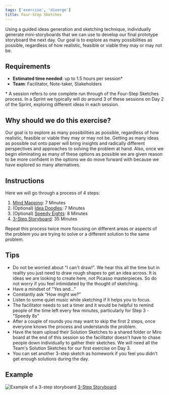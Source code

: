 ```yaml
---
tags: ['exercise', 'diverge']
title: Four-Step Sketches
---
```


Using a guided ideas generation and sketching technique, individually generate
mini-storyboards that we can use to develop our final prototype storyboard the
next day. Our goal is to explore as many possibilities as possible, regardless
of how realistic, feasible or viable they may or may not be.

## Requirements

- **Estimated time needed**: up to 1.5 hours per session*
- **Team**: Facilitator, Note-taker, Stakeholders

\* A session refers to one complete run through of the Four-Step Sketches process. In a Sprint we typically will do around 3 of these sessions on Day 2 of the Sprint, exploring different ideas in each session.

## Why should we do this exercise?

Our goal is to explore as many possibilities as possible, regardless of how
realistic, feasible or viable they may or may not be. Getting as many ideas as
possible out onto paper will bring insights and radically different
perspectives and approaches to solving the problem at hand. Also, once we begin
eliminating as many of these options as possible we are given reason to be more
confident in the options we do move forward with because we have explored so
many alternatives.

## Instructions

Here we will go through a process of 4 steps:

1. [Mind Mapping](/exercises/mind-mapping): 7 Minutes
2. (Optional) [Idea Doodles](/exercises/idea-doodles): 7 Minutes
3. (Optional) [Speedy Eights](/exercises/speedy-eights): 8 Minutes
4. [3-Step Storyboard](/exercises/3-step-storyboards): 35 Minutes

Repeat this process twice more focusing on different areas or aspects of the
problem you are trying to solve or a different solution to the same problem.

## Tips

- Do not be worried about "I can't draw!". We hear this all the time but in
reality you just need to draw rough shapes to get an idea across. It is ideas
we are looking to create here, not Picasso masterpieces. So do not worry if you
feel intimidated by the thought of sketching.
- Have a mindset of "Yes and..."
- Constantly ask “How might we?”
- Listen to some quiet music while sketching if it helps you to focus.
- The facilitator needs to set a timer and it would be helpful to remind people
  of the time left every few minutes, particularly for Step 3 - "Speedy 8s"
- After a couple of rounds you may want to skip the first 2 steps, once
  everyone knows the process and understands the problem.
- Have the team upload their Solution Sketches to a shared folder or Miro board
  at the end of this session so the facilitator doesn't have to chase people
  down individually to gather their sketches. We will need all the Team's
  Solution Sketches for our first exercise on Day 3.
- You can set another 3-step sketch as homework if you feel you didn't get
  enough solutions during the day.

## Example
![Example of a 3-step storyboard](/images/exercises/3-step-storyboard.png)
[3-Step Storyboard](/exercises/3-step-storyboards)
